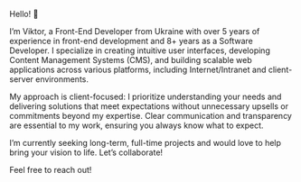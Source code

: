 Hello! 👋

I’m Viktor, a Front-End Developer from Ukraine with over 5 years of experience in front-end development and 8+ years as a Software Developer. I specialize in creating intuitive user interfaces, developing Content Management Systems (CMS), and building scalable web applications across various platforms, including Internet/Intranet and client-server environments.

My approach is client-focused: I prioritize understanding your needs and delivering solutions that meet expectations without unnecessary upsells or commitments beyond my expertise. Clear communication and transparency are essential to my work, ensuring you always know what to expect.

I’m currently seeking long-term, full-time projects and would love to help bring your vision to life. Let’s collaborate!

Feel free to reach out!

